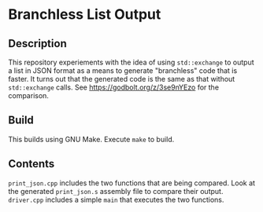 # Branchless List Output

## Description

This repository experiements with the idea of using `std::exchange` to output a
list in JSON format as a means to generate "branchless" code that is faster. It
turns out that the generated code is the same as that without `std::exchange`
calls. See https://godbolt.org/z/3se9nYEzo for the comparison.

## Build

This builds using GNU Make. Execute `make` to build.

## Contents

`print_json.cpp` includes the two functions that are being compared. Look at the
generated `print_json.s` assembly file to compare their output. `driver.cpp`
includes a simple `main` that executes the two functions.
